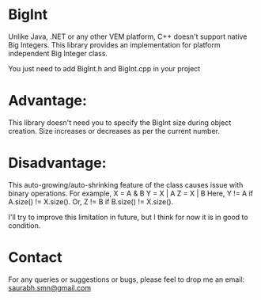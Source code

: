 # BigInt
Unlike Java, .NET or any other VEM platform, C++ doesn't support native Big Integers.
This library provides an implementation for platform independent Big Integer class.

You just need to add BigInt.h and BigInt.cpp in your project

# Advantage:
This library doesn't need you to specify the BigInt size during object creation.
Size increases or decreases as per the current number.

# Disadvantage:
This auto-growing/auto-shrinking feature of the class causes issue with binary operations.
For example,
X = A & B
Y = X | A
Z = X | B
Here,
Y != A if A.size() != X.size().
Or,
Z != B if B.size() != X.size().

I'll try to improve this limitation in future, but I think for now it is in good to condition.

# Contact
For any queries or suggestions or bugs, please feel to drop me an email:
saurabh.smn@gmail.com
